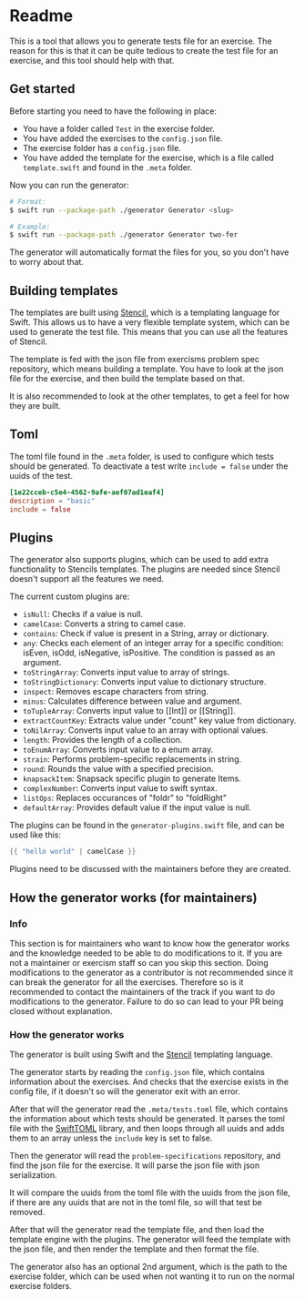 # Readme

This is a tool that allows you to generate tests file for an exercise.
The reason for this is that it can be quite tedious to create the test file for an exercise, and this tool should help with that.

## Get started

Before starting you need to have the following in place:

- You have a folder called `Test` in the exercise folder.
- You have added the exercises to the `config.json` file.
- The exercise folder has a `config.json` file.
- You have added the template for the exercise, which is a file called `template.swift` and found in the `.meta` folder.

Now you can run the generator:

```bash
# Format:
$ swift run --package-path ./generator Generator <slug>

# Example:
$ swift run --package-path ./generator Generator two-fer
```

The generator will automatically format the files for you, so you don't have to worry about that.

## Building templates

The templates are built using [Stencil][stencil], which is a templating language for Swift.
This allows us to have a very flexible template system, which can be used to generate the test file.
This means that you can use all the features of Stencil.

The template is fed with the json file from exercisms problem spec repository, which means building a template.
You have to look at the json file for the exercise, and then build the template based on that.

It is also recommended to look at the other templates, to get a feel for how they are built.

## Toml

The toml file found in the `.meta` folder, is used to configure which tests should be generated.
To deactivate a test write `include = false` under the uuids of the test.

```toml
[1e22cceb-c5e4-4562-9afe-aef07ad1eaf4]
description = "basic"
include = false
```

## Plugins

The generator also supports plugins, which can be used to add extra functionality to Stencils templates.
The plugins are needed since Stencil doesn't support all the features we need.

The current custom plugins are:
- `isNull`: Checks if a value is null.
- `camelCase`: Converts a string to camel case.
- `contains`: Check if value is present in a String, array or dictionary.
- `any`: Checks each element of an integer array for a specific condition: isEven, isOdd, isNegative, isPositive. The condition is passed as an argument.
- `toStringArray`: Converts input value to array of strings.
- `toStringDictionary`: Converts input value to dictionary structure.
- `inspect`: Removes escape characters from string.
- `minus`: Calculates difference between value and argument.
- `toTupleArray`: Converts input value to [[Int]] or [[String]].
- `extractCountKey`: Extracts value under "count" key value from dictionary.
- `toNilArray`: Converts input value to an array with optional values.
- `length`: Provides the length of a collection.
- `toEnumArray`: Converts input value to a enum array.
- `strain`: Performs problem-specific replacements in string.
- `round`: Rounds the value with a specified precision.
- `knapsackItem`: Snapsack specific plugin to generate Items.
- `complexNumber`: Converts input value to swift syntax.
- `listOps`: Replaces occurances of "foldr" to "foldRight"
- `defaultArray`: Provides default value if the input value is null. 

The plugins can be found in the `generator-plugins.swift` file, and can be used like this:

```swift
{{ "hello world" | camelCase }}
```

Plugins need to be discussed with the maintainers before they are created.

## How the generator works (for maintainers)

### Info

This section is for maintainers who want to know how the generator works and the knowledge needed to be able to do modifications to it.
If you are not a maintainer or exercism staff so can you skip this section.
Doing modifications to the generator as a contributor is not recommended since it can break the generator for all the exercises.
Therefore so is it recommended to contact the maintainers of the track if you want to do modifications to the generator.
Failure to do so can lead to your PR being closed without explanation.

### How the generator works

The generator is built using Swift and the [Stencil][stencil] templating language.

The generator starts by reading the `config.json` file, which contains information about the exercises.
And checks that the exercise exists in the config file, if it doesn't so will the generator exit with an error.

After that will the generator read the `.meta/tests.toml` file, which contains the information about which tests should be generated.
It parses the toml file with the [SwiftTOML][toml] library, and then loops through all uuids and adds them to an array unless the `include` key is set to false.

Then the generator will read the `problem-specifications` repository, and find the json file for the exercise.
It will parse the json file with json serialization.

It will compare the uuids from the toml file with the uuids from the json file, if there are any uuids that are not in the toml file, so will that test be removed.

After that will the generator read the template file, and then load the template engine with the plugins.
The generator will feed the template with the json file, and then render the template and then format the file.

The generator also has an optional 2nd argument, which is the path to the exercise folder, which can be used when not wanting it to run on the normal exercise folders.

[stencil]: https://github.com/stencilproject/Stencil
[toml]: https://github.com/LebJe/TOMLKit
